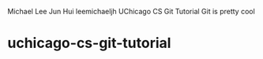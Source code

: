 Michael Lee Jun Hui leemichaeljh
UChicago CS Git Tutorial
Git is pretty cool
# uchicago-cs-git-tutorial
